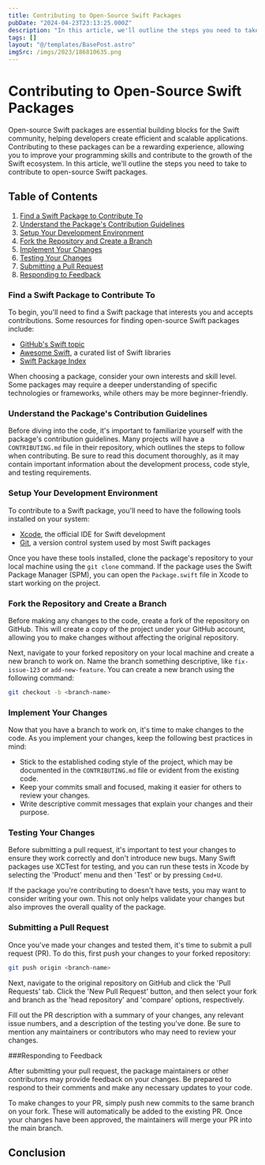 ```yaml
---
title: Contributing to Open-Source Swift Packages
pubDate: "2024-04-23T23:13:25.000Z"
description: "In this article, we'll outline the steps you need to take to contribute to open-source Swift packages"
tags: []
layout: "@/templates/BasePost.astro"
imgSrc: /imgs/2023/186810635.png
---
```

# Contributing to Open-Source Swift Packages

Open-source Swift packages are essential building blocks for the Swift community, helping developers create efficient and scalable applications. Contributing to these packages can be a rewarding experience, allowing you to improve your programming skills and contribute to the growth of the Swift ecosystem. In this article, we'll outline the steps you need to take to contribute to open-source Swift packages.

## Table of Contents

1. [Find a Swift Package to Contribute To](#find-a-swift-package-to-contribute-to)
2. [Understand the Package's Contribution Guidelines](#understand-the-packages-contribution-guidelines)
3. [Setup Your Development Environment](#setup-your-development-environment)
4. [Fork the Repository and Create a Branch](#fork-the-repository-and-create-a-branch)
5. [Implement Your Changes](#implement-your-changes)
6. [Testing Your Changes](#testing-your-changes)
7. [Submitting a Pull Request](#submitting-a-pull-request)
8. [Responding to Feedback](#responding-to-feedback)

### Find a Swift Package to Contribute To

To begin, you'll need to find a Swift package that interests you and accepts contributions. Some resources for finding open-source Swift packages include:

- [GitHub's Swift topic](https://github.com/topics/swift)
- [Awesome Swift](https://github.com/matteocrippa/awesome-swift), a curated list of Swift libraries
- [Swift Package Index](https://swiftpackageindex.com/)

When choosing a package, consider your own interests and skill level. Some packages may require a deeper understanding of specific technologies or frameworks, while others may be more beginner-friendly.

### Understand the Package's Contribution Guidelines

Before diving into the code, it's important to familiarize yourself with the package's contribution guidelines. Many projects will have a `CONTRIBUTING.md` file in their repository, which outlines the steps to follow when contributing. Be sure to read this document thoroughly, as it may contain important information about the development process, code style, and testing requirements.

### Setup Your Development Environment

To contribute to a Swift package, you'll need to have the following tools installed on your system:

- [Xcode](https://developer.apple.com/xcode/), the official IDE for Swift development
- [Git](https://git-scm.com/), a version control system used by most Swift packages

Once you have these tools installed, clone the package's repository to your local machine using the `git clone` command. If the package uses the Swift Package Manager (SPM), you can open the `Package.swift` file in Xcode to start working on the project.

### Fork the Repository and Create a Branch

Before making any changes to the code, create a fork of the repository on GitHub. This will create a copy of the project under your GitHub account, allowing you to make changes without affecting the original repository.

Next, navigate to your forked repository on your local machine and create a new branch to work on. Name the branch something descriptive, like `fix-issue-123` or `add-new-feature`. You can create a new branch using the following command:

```bash
git checkout -b <branch-name>
```

### Implement Your Changes

Now that you have a branch to work on, it's time to make changes to the code. As you implement your changes, keep the following best practices in mind:

- Stick to the established coding style of the project, which may be documented in the `CONTRIBUTING.md` file or evident from the existing code.
- Keep your commits small and focused, making it easier for others to review your changes.
- Write descriptive commit messages that explain your changes and their purpose.

### Testing Your Changes

Before submitting a pull request, it's important to test your changes to ensure they work correctly and don't introduce new bugs. Many Swift packages use XCTest for testing, and you can run these tests in Xcode by selecting the 'Product' menu and then 'Test' or by pressing `Cmd+U`.

If the package you're contributing to doesn't have tests, you may want to consider writing your own. This not only helps validate your changes but also improves the overall quality of the package.

### Submitting a Pull Request

Once you've made your changes and tested them, it's time to submit a pull request (PR). To do this, first push your changes to your forked repository:

```bash
git push origin <branch-name>
```

Next, navigate to the original repository on GitHub and click the 'Pull Requests' tab. Click the 'New Pull Request' button, and then select your fork and branch as the 'head repository' and 'compare' options, respectively.

Fill out the PR description with a summary of your changes, any relevant issue numbers, and a description of the testing you've done. Be sure to mention any maintainers or contributors who may need to review your changes.

###Responding to Feedback

After submitting your pull request, the package maintainers or other contributors may provide feedback on your changes. Be prepared to respond to their comments and make any necessary updates to your code.

To make changes to your PR, simply push new commits to the same branch on your fork. These will automatically be added to the existing PR. Once your changes have been approved, the maintainers will merge your PR into the main branch.

## Conclusion

